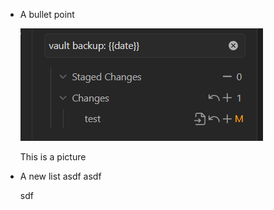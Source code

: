 - A bullet point
  
  ![Pasted image 20240905140005](_attachments/Pasted%20image%2020240905140005.png)
  
  This is a picture

- A new list
    asdf
    asdf
    
    sdf